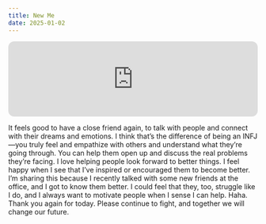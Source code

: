 ```yaml
---
title: New Me
date: 2025-01-02
---
```


<iframe style="border-radius:12px" src="https://open.spotify.com/embed/episode/4nbqmb5un8BBLpCG2S0AkM?utm_source=generator" width="100%" height="152" frameBorder="0" allowfullscreen="" allow="autoplay; clipboard-write; encrypted-media; fullscreen; picture-in-picture" loading="lazy"></iframe>

It feels good to have a close friend again, to talk with people and connect with their dreams and emotions. I think that’s the difference of being an INFJ—you truly feel and empathize with others and understand what they’re going through. You can help them open up and discuss the real problems they’re facing. I love helping people look forward to better things. I feel happy when I see that I’ve inspired or encouraged them to become better. I’m sharing this because I recently talked with some new friends at the office, and I got to know them better. I could feel that they, too, struggle like I do, and I always want to motivate people when I sense I can help. Haha. Thank you again for today. Please continue to fight, and together we will change our future.